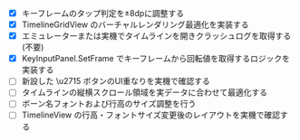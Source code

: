 - [x] キーフレームのタップ判定を±8dpに調整する
- [x] TimelineGridView のバーチャルレンダリング最適化を実装する
- [x] エミュレーターまたは実機でタイムラインを開きクラッシュログを取得する (不要)
- [x] KeyInputPanel.SetFrame でキーフレームから回転値を取得するロジックを実装する
- [ ] 新設した \u2715 ボタンのUI重なりを実機で確認する
- [ ] タイムラインの縦横スクロール領域を実データに合わせて最適化する
- [ ] ボーン名フォントおよび行高のサイズ調整を行う
- [ ] TimelineView の行高・フォントサイズ変更後のレイアウトを実機で確認する
